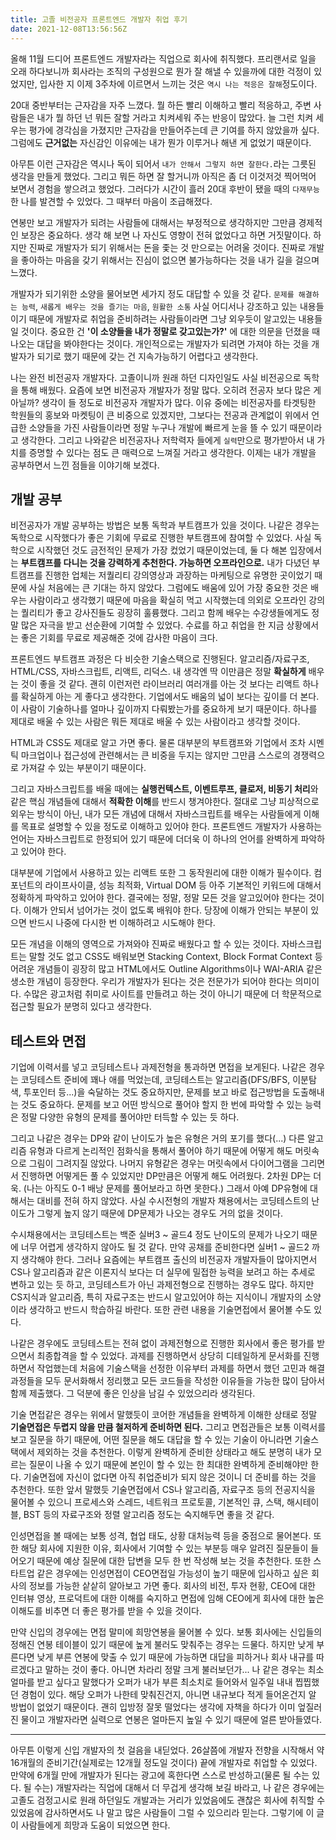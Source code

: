 ```yaml
---
title: 고졸 비전공자 프론트엔드 개발자 취업 후기
date: 2021-12-08T13:56:56Z
---
```


올해 11월 드디어 프론트엔드 개발자라는 직업으로 회사에 취직했다. 프리랜서로 일을 오래 하다보니까 회사라는 조직의 구성원으로 뭔가 잘 해낼 수 있을까에 대한 걱정이 있었지만, 입사한 지 이제 3주차에 이르면서 느끼는 것은 `역시 나는 적응은 잘해`정도이다.

20대 중반부터는 근자감을 자주 느꼈다. 뭘 하든 빨리 이해하고 빨리 적응하고, 주변 사람들은 내가 뭘 하던 넌 뭐든 잘할 거라고 치켜세워 주는 반응이 많았다. 늘 그런 치켜 세우는 평가에 경각심을 가졌지만 근자감을 만들어주는데 큰 기여를 하지 않았을까 싶다. 그럼에도 **근거없는** 자신감인 이유에는 내가 뭔가 이루거나 해낸 게 없었기 때문이다.

아무튼 이런 근자감은 역시나 독이 되어서 `내가 안해서 그렇지 하면 잘한다.`라는 그릇된 생각을 만들게 했었다. 그리고 뭐든 하면 잘 할거니까 아직은 좀 더 이것저것 찍어먹어 보면서 경험을 쌓으려고 했었다. 그러다가 시간이 흘러 20대 후반이 됐을 때의 `다재무능`한 나를 발견할 수 있었다. 그 때부터 마음이 조급해졌다.

연봉만 보고 개발자가 되려는 사람들에 대해서는 부정적으로 생각하지만 그만큼 경제적인 보장은 중요하다. 생각 해 보면 나 자신도 영향이 전혀 없었다고 하면 거짓말이다. 하지만 진짜로 개발자가 되기 위해서는 돈을 좇는 것 만으로는 어려울 것이다. 진짜로 개발을 좋아하는 마음을 갖기 위해서는 진심이 없으면 불가능하다는 것을 내가 길을 걸으며 느꼈다.

개발자가 되기위한 소양을 물어보면 세가지 정도 대답할 수 있을 것 같다. `문제를 해결하는 능력`, `새롭게 배우는 것을 즐기는 마음`, `원활한 소통` 사실 어디서나 강조하고 있는 내용들이기 때문에 개발자로 취업을 준비하려는 사람들이라면 그냥 외우듯이 알고있는 내용들일 것이다. 중요한 건 **'이 소양들을 내가 정말로 갖고있는가?'** 에 대한 의문을 던졌을 때 나오는 대답을 봐야한다는 것이다. 개인적으로는 개발자가 되려면 가져야 하는 것을 개발자가 되기로 했기 때문에 갖는 건 지속가능하기 어렵다고 생각한다.

나는 완전 비전공자 개발자다. 고졸이니까 원래 하던 디자인일도 사실 비전공으로 독학을 통해 배웠다. 요즘에 보면 비전공자 개발자가 정말 많다. 오히려 전공자 보다 많은 게 아닐까? 생각이 들 정도로 비전공자 개발자가 많다. 이유 중에는 비전공자를 타겟팅한 학원들의 홍보와 마켓팅이 큰 비중으로 있겠지만, 그보다는 전공과 관계없이 위에서 언급한 소양들을 가진 사람들이라면 정말 누구나 개발에 빠르게 눈을 뜰 수 있기 때문이라고 생각한다. 그리고 나와같은 비전공자나 저학력자 들에게 `실력`만으로 평가받아서 내 가치를 증명할 수 있다는 점도 큰 매력으로 느껴질 거라고 생각한다. 이제는 내가 개발을 공부하면서 느낀 점들을 이야기해 보겠다.

## 개발 공부

비전공자가 개발 공부하는 방법은 보통 독학과 부트캠프가 있을 것이다. 나같은 경우는 독학으로 시작했다가 좋은 기회에 무료로 진행한 부트캠프에 참여할 수 있었다. 사실 독학으로 시작했던 것도 금전적인 문제가 가장 컸었기 때문이었는데, 둘 다 해본 입장에서는 **부트캠프를 다니는 것을 강력하게 추천한다. 가능하면 오프라인으로.** 내가 다녔던 부트캠프를 진행한 업체는 저퀄리티 강의영상과 과장하는 마케팅으로 유명한 곳이었기 때문에 사실 처음에는 큰 기대는 하지 않았다. 그럼에도 배움에 있어 가장 중요한 것은 배우는 사람이라고 생각했기 때문에 마음을 확실히 먹고 시작했는데 의외로 오프라인 강의는 퀄리티가 좋고 강사진들도 굉장히 훌륭했다. 그리고 함께 배우는 수강생들에게도 정말 많은 자극을 받고 선순환에 기여할 수 있었다. 수료를 하고 취업을 한 지금 상황에서는 좋은 기회를 무료로 제공해준 것에 감사한 마음이 크다.

프론트엔드 부트캠프 과정은 다 비슷한 기술스택으로 진행된다. 알고리즘/자료구조, HTML/CSS, 자바스크립트, 리액트, 리덕스. 내 생각엔 딱 이만큼은 정말 **확실하게** 배우는 것이 좋을 것 같다. 괜히 이런저런 라이브러리 여러개를 아는 것 보다는 리액트 하나를 확실하게 아는 게 좋다고 생각한다. 기업에서도 배움의 넓이 보다는 깊이를 더 본다. 이 사람이 기술하나를 얼마나 깊이까지 다뤄봤는가를 중요하게 보기 때문이다. 하나를 제대로 배울 수 있는 사람은 뭐든 제대로 배울 수 있는 사람이라고 생각할 것이다.

HTML과 CSS도 제대로 알고 가면 좋다. 물론 대부분의 부트캠프와 기업에서 조차 시멘틱 마크업이나 접근성에 관련해서는 큰 비중을 두지는 않지만 그만큼 스스로의 경쟁력으로 가져갈 수 있는 부분이기 때문이다.

그리고 자바스크립트를 배울 때에는 **실행컨텍스트, 이벤트루프, 클로저, 비동기 처리**와 같은 핵심 개념들에 대해서 **적확한 이해**를 반드시 챙겨야한다. 절대로 그냥 피상적으로 외우는 방식이 아닌, 내가 모든 개념에 대해서 자바스크립트를 배우는 사람들에게 이해를 목표로 설명할 수 있을 정도로 이해하고 있어야 한다. 프론트엔드 개발자가 사용하는 언어는 자바스크립트로 한정되어 있기 때문에 더더욱 이 하나의 언어를 완벽하게 파악하고 있어야 한다.

대부분에 기업에서 사용하고 있는 리액트 또한 그 동작원리에 대한 이해가 필수이다. 컴포넌트의 라이프사이클, 성능 최적화, Virtual DOM 등 아주 기본적인 키워드에 대해서 정확하게 파악하고 있어야 한다. 결국에는 정말, 정말 모든 것을 알고있어야 한다는 것이다. 이해가 안되서 넘어가는 것이 없도록 배워야 한다. 당장에 이해가 안되는 부분이 있으면 반드시 나중에 다시한 번 이해하려고 시도해야 한다.

모든 개념을 이해의 영역으로 가져와야 진짜로 배웠다고 할 수 있는 것이다. 자바스크립트는 말할 것도 없고 CSS도 배워보면 Stacking Context, Block Format Context 등 어려운 개념들이 굉장히 많고 HTML에서도 Outline Algorithms이나 WAI-ARIA 같은 생소한 개념이 등장한다. 우리가 개발자가 된다는 것은 전문가가 되어야 한다는 의미이다. 수많은 광고처럼 취미로 사이트를 만들려고 하는 것이 아니기 때문에 더 학문적으로 접근할 필요가 분명히 있다고 생각한다.

## 테스트와 면접

기업에 이력서를 넣고 코딩테스트나 과제전형을 통과하면 면접을 보게된다. 나같은 경우는 코딩테스트 준비에 꽤나 애를 먹었는데, 코딩테스트는 알고리즘(DFS/BFS, 이분탐색, 투포인터 등...)을 숙달하는 것도 중요하지만, 문제를 보고 바로 접근방법을 도출해내는 것도 중요하다. 문제를 보고 어떤 방식으로 풀어야 할지 한 번에 파악할 수 있는 능력은 정말 다양한 유형의 문제를 풀어야만 터득할 수 있는 듯 하다.

그리고 나같은 경우는 DP와 같이 난이도가 높은 유형은 거의 포기를 했다(...) 다른 알고리즘 유형과 다르게 논리적인 점화식을 통해서 풀어야 하기 때문에 어떻게 해도 머릿속으로 그림이 그려지질 않았다. 나머지 유형같은 경우는 머릿속에서 다이어그램을 그리면서 진행하면 어떻게든 풀 수 있었지만 DP만큼은 어떻게 해도 어려웠다. 2차원 DP는 더욱. (나는 아직도 0-1 배낭 문제를 풀어보라고 하면 못한다.) 그래서 아예 DP유형에 대해서는 대비를 전혀 하지 않았다. 사실 수시전형의 개발자 채용에서는 코딩테스트의 난이도가 그렇게 높지 않기 때문에 DP문제가 나오는 경우도 거의 없을 것이다.

수시채용에서는 코딩테스트는 백준 실버3 ~ 골드4 정도 난이도의 문제가 나오기 때문에 너무 어렵게 생각하지 않아도 될 것 같다. 만약 공채를 준비한다면 실버1 ~ 골드2 까지 생각해야 한다. 그러나 요즘에는 부트캠프 출신의 비전공자 개발자들이 많아지면서 CS나 알고리즘과 같은 이론지식 보다는 더 실무에 밀접한 능력을 보려고 하는 추세로 변하고 있는 듯 하고, 코딩테스트가 아닌 과제전형으로 진행하는 경우도 많다. 하지만 CS지식과 알고리즘, 특히 자료구조는 반드시 알고있어야 하는 지식이니 개발자의 소양이라 생각하고 반드시 학습하길 바란다. 또한 관련 내용을 기술면접에서 물어볼 수도 있다.

나같은 경우에도 코딩테스트는 전혀 없이 과제전형으로 진행한 회사에서 좋은 평가를 받으면서 최종합격을 할 수 있었다. 과제를 진행하면서 상당히 디테일하게 문서화를 진행하면서 작업했는데 처음에 기술스택을 선정한 이유부터 과제를 하면서 했던 고민과 해결 과정들을 모두 문서화해서 정리했고 모든 코드들을 작성한 이유들을 가능한 많이 담아서 함께 제출했다. 그 덕분에 좋은 인상을 남길 수 있었으리라 생각된다.

기술 면접같은 경우는 위에서 말했듯이 코어한 개념들을 완벽하게 이해한 상태로 정말 **기술면접은 두렵지 않을 만큼 철저하게 준비하면 된다.** 그리고 면접관들은 보통 이력서를 보고 질문을 하기 때문에, 어떤 질문을 해도 대답을 할 수 있는 기술이 아니라면 기술스택에서 제외하는 것을 추천한다. 이렇게 완벽하게 준비한 상태라고 해도 분명히 내가 모르는 질문이 나올 수 있기 때문에 본인이 할 수 있는 한 최대한 완벽하게 준비해야만 한다. 기술면접에 자신이 없다면 아직 취업준비가 되지 않은 것이니 더 준비를 하는 것을 추천한다. 또한 앞서 말했듯 기술면접에서 CS나 알고리즘, 자료구조 등의 전공지식을 물어볼 수 있으니 프로세스와 스레드, 네트워크 프로토콜, 기본적인 큐, 스택, 해시테이블, BST 등의 자료구조와 정렬 알고리즘 정도는 숙지해두면 좋을 것 같다.

인성면접을 볼 때에는 보통 성격, 협업 태도, 상황 대처능력 등을 중점으로 물어본다. 또한 해당 회사에 지원한 이유, 회사에서 기여할 수 있는 부분등 매우 알려진 질문들이 들어오기 때문에 예상 질문에 대한 답변을 모두 한 번 작성해 보는 것을 추천한다. 또한 스타트업 같은 경우에는 인성면접이 CEO면접일 가능성이 높기 때문에 입사하고 싶은 회사의 정보를 가능한 샅샅히 알아보고 가면 좋다. 회사의 비전, 투자 현황, CEO에 대한 인터뷰 영상, 프로덕트에 대한 이해를 숙지하고 면접에 임해 CEO에게 회사에 대한 높은 이해도를 비추면 더 좋은 평가를 받을 수 있을 것이다.

만약 신입의 경우에는 면접 말미에 희망연봉을 물어볼 수 있다. 보통 회사에는 신입들의 정해진 연봉 테이블이 있기 때문에 높게 불러도 맞춰주는 경우는 드물다. 하지만 낮게 부른다면 낮게 부른 연봉에 맞출 수 있기 때문에 가능하면 대답을 피하거나 회사 내규를 따르겠다고 말하는 것이 좋다. 아니면 차라리 정말 크게 불러보던가... 나 같은 경우는 최소 얼마를 받고 싶다고 말했다가 오퍼가 내가 부른 최소치로 들어와서 일주일 내내 찝찝했던 경험이 있다. 해당 오퍼가 나한테 맞춰진건지, 아니면 내규보다 적게 들어온건지 알 방법이 없었기 때문이다. 괜히 입방정 잘못 떨었다는 생각에 자책을 하다가 이미 엎질러진 물이고 개발자라면 실력으로 연봉은 얼마든지 높일 수 있기 때문에 얼른 받아들였다.

---

아무튼 이렇게 신입 개발자의 첫 걸음을 내딛었다. 26살쯤에 개발자 전향을 시작해서 약 16개월의 준비기간(실제로는 12개월 정도일 것이다) 끝에 개발자로 취업할 수 있었다. 만약에 6개월 만에 개발자가 된다는 광고에 혹한다면 스스로 반성하고(물론 될 수는 있다. 될 수는) 개발자라는 직업에 대해서 더 무겁게 생각해 보길 바라고, 나 같은 경우에는 고졸도 검정고시로 원래 하던일도 개발과는 거리가 있었음에도 괜찮은 회사에 취직할 수 있었음에 감사하면서도 나 말고 많은 사람들이 그럴 수 있으리라 믿는다. 그렇기에 이 글이 사람들에게 희망과 도움이 되었으면 한다.
